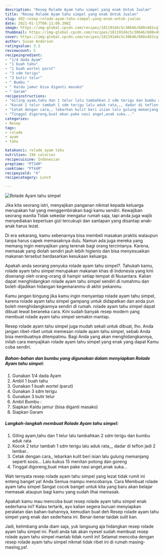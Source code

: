 ```yaml
---
description: "Resep Rolade Ayam tahu simpel yang enak Untuk Jualan"
title: "Resep Rolade Ayam tahu simpel yang enak Untuk Jualan"
slug: 492-resep-rolade-ayam-tahu-simpel-yang-enak-untuk-jualan
date: 2021-01-17T06:11:09.398Z
image: https://img-global.cpcdn.com/recipes/181191d4c5c30646/680x482cq70/rolade-ayam-tahu-simpel-foto-resep-utama.jpg
thumbnail: https://img-global.cpcdn.com/recipes/181191d4c5c30646/680x482cq70/rolade-ayam-tahu-simpel-foto-resep-utama.jpg
cover: https://img-global.cpcdn.com/recipes/181191d4c5c30646/680x482cq70/rolade-ayam-tahu-simpel-foto-resep-utama.jpg
author: Susan Anderson
ratingvalue: 3.3
reviewcount: 5
recipeingredient:
- "1/4 dada Ayam"
- "1 buah tahu"
- "1 buah wortel parut"
- "3 sdm terigu"
- "3 butir telur"
- " Bumbu "
- " Kaldu jamur bisa diganti masako"
- " Garam"
recipeinstructions:
- "Giling ayam,tahu dan 1 telur lalu tambahkan 2 sdm terigu dan bumbu aduk rata"
- "Kocok 2 telur tambah 1 sdm terigu lalu aduk rata,,, dadar di teflon jadi 2 lembar.."
- "Cetak dengan cara,, lebarkan kulit beri isian lalu gulung memanjang seperti sosis... Lalu kukus 15 menitan potong dan goreng"
- "Tinggal digoreng,buat mkan pake nasi anget,anak suka..."
categories:
- Resep
tags:
- rolade
- ayam
- tahu

katakunci: rolade ayam tahu 
nutrition: 194 calories
recipecuisine: Indonesian
preptime: "PT34M"
cooktime: "PT44M"
recipeyield: "4"
recipecategory: Lunch

---
```



![Rolade Ayam tahu simpel](https://img-global.cpcdn.com/recipes/181191d4c5c30646/680x482cq70/rolade-ayam-tahu-simpel-foto-resep-utama.jpg)

Jika kita seorang istri, menyajikan panganan nikmat kepada keluarga merupakan hal yang menggembirakan bagi kamu sendiri. Kewajiban seorang  wanita Tidak sekedar mengatur rumah saja, tapi anda juga wajib menyediakan keperluan gizi tercukupi dan santapan yang disantap anak-anak harus lezat.

Di era  sekarang, kamu sebenarnya bisa membeli masakan praktis walaupun tanpa harus capek memasaknya dulu. Namun ada juga mereka yang memang ingin menyajikan yang terenak bagi orang tercintanya. Karena, memasak yang diolah sendiri jauh lebih higienis dan bisa menyesuaikan makanan tersebut berdasarkan kesukaan keluarga. 



Apakah anda seorang penyuka rolade ayam tahu simpel?. Tahukah kamu, rolade ayam tahu simpel merupakan makanan khas di Indonesia yang kini disenangi oleh orang-orang di hampir setiap tempat di Nusantara. Kalian dapat menghidangkan rolade ayam tahu simpel sendiri di rumahmu dan boleh dijadikan hidangan kegemaranmu di akhir pekanmu.

Kamu jangan bingung jika kamu ingin menyantap rolade ayam tahu simpel, karena rolade ayam tahu simpel gampang untuk didapatkan dan anda pun boleh menghidangkannya sendiri di rumah. rolade ayam tahu simpel dapat dibuat lewat beraneka cara. Kini sudah banyak resep modern yang membuat rolade ayam tahu simpel semakin mantap.

Resep rolade ayam tahu simpel juga mudah sekali untuk dibuat, lho. Anda jangan ribet-ribet untuk memesan rolade ayam tahu simpel, sebab Anda bisa membuatnya ditempatmu. Bagi Anda yang akan menghidangkannya, inilah cara menyajikan rolade ayam tahu simpel yang enak yang dapat Kamu coba sendiri.

<!--inarticleads1-->

##### Bahan-bahan dan bumbu yang digunakan dalam menyiapkan Rolade Ayam tahu simpel:

1. Gunakan 1/4 dada Ayam
1. Ambil 1 buah tahu
1. Gunakan 1 buah wortel (parut)
1. Gunakan 3 sdm terigu
1. Gunakan 3 butir telur
1. Ambil  Bumbu :
1. Siapkan  Kaldu jamur (bisa diganti masako)
1. Siapkan  Garam




<!--inarticleads2-->

##### Langkah-langkah membuat Rolade Ayam tahu simpel:

1. Giling ayam,tahu dan 1 telur lalu tambahkan 2 sdm terigu dan bumbu aduk rata
1. Kocok 2 telur tambah 1 sdm terigu lalu aduk rata,,, dadar di teflon jadi 2 lembar..
1. Cetak dengan cara,, lebarkan kulit beri isian lalu gulung memanjang seperti sosis... Lalu kukus 15 menitan potong dan goreng
1. Tinggal digoreng,buat mkan pake nasi anget,anak suka...




Wah ternyata resep rolade ayam tahu simpel yang lezat tidak rumit ini enteng banget ya! Anda Semua mampu mencobanya. Cara Membuat rolade ayam tahu simpel Sangat cocok banget untuk kita yang baru akan belajar memasak ataupun bagi kamu yang sudah lihai memasak.

Apakah kamu mau mencoba buat resep rolade ayam tahu simpel enak sederhana ini? Kalau tertarik, ayo kalian segera buruan menyiapkan peralatan dan bahan-bahannya, kemudian buat deh Resep rolade ayam tahu simpel yang enak dan sederhana ini. Benar-benar taidak sulit kan. 

Jadi, ketimbang anda diam saja, yuk langsung aja hidangkan resep rolade ayam tahu simpel ini. Pasti anda tak akan nyesel sudah membuat resep rolade ayam tahu simpel mantab tidak rumit ini! Selamat mencoba dengan resep rolade ayam tahu simpel nikmat tidak ribet ini di rumah masing-masing,ya!.

